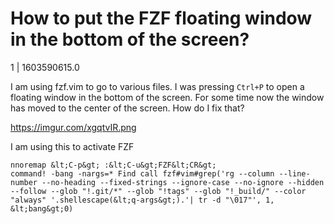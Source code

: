 # How to put the FZF floating window in the bottom of the screen?

1 | 1603590615.0

I am using fzf.vim to go to various files. I was pressing `Ctrl+P` to open a floating window in the bottom of the screen. For some time now the window has moved to the center of the screen. How do I fix that? 

https://imgur.com/xgqtvIR.png

I am using this to activate FZF

    nnoremap &lt;C-p&gt; :&lt;C-u&gt;FZF&lt;CR&gt;
    command! -bang -nargs=* Find call fzf#vim#grep('rg --column --line-number --no-heading --fixed-strings --ignore-case --no-ignore --hidden --follow --glob "!.git/*" --glob "!tags" --glob "!_build/" --color "always" '.shellescape(&lt;q-args&gt;).'| tr -d "\017"', 1, &lt;bang&gt;0)